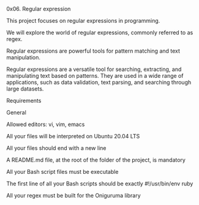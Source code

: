 0x06. Regular expression

This project focuses on regular expressions in programming.

We will explore the world of regular expressions, commonly referred to as regex.

Regular expressions are powerful tools for pattern matching and text manipulation.

Regular expressions are a versatile tool for searching, extracting, and manipulating text based on patterns. They are used in a wide range of applications, such as data validation, text parsing, and searching through large datasets.

Requirements

General

Allowed editors: vi, vim, emacs

All your files will be interpreted on Ubuntu 20.04 LTS

All your files should end with a new line

A README.md file, at the root of the folder of the project, is mandatory

All your Bash script files must be executable

The first line of all your Bash scripts should be exactly #!/usr/bin/env ruby

All your regex must be built for the Oniguruma library
